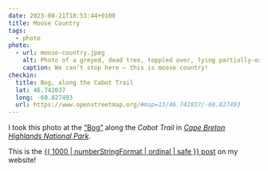```yaml
---
date: 2023-08-21T18:53:44+0100
title: Moose Country
tags:
  - photo
photo:
  - url: moose-country.jpeg
    alt: Photo of a greyed, dead tree, toppled over, lying partially-exposed in a small pond/bog, which is dotted with waterlillies and their pad-like leaves. Surrounding the pond is the characteristic dense carpet of forest undergrowth that can be found across Atlantic Canada, interspersed chiefly with small coniferous trees, which can also be seen in greater size and number in the background, beyond a field of undergrowth.
    caption: We can’t stop here — this is moose country!
checkin:
  title: Bog, along the Cabot Trail
  lat: 46.742037
  long: -60.827493
  url: https://www.openstreetmap.org/#map=13/46.742037/-60.827493
---
```


I took this photo at the [<q>Bog</q>](https://parks.canada.ca/pn-np/ns/cbreton/activ/randonnee-hiking/tourbiere_bog) along the *Cabot Trail* in [*Cape Breton Highlands National Park*](https://parks.canada.ca/pn-np/ns/cbreton).

<p class=" [ box ] [ center  inline-center ] [ gamma ] ">This is the <a href="/stats/">{{ 1000 | numberStringFormat | ordinal | safe }} post</a> on my website!</p>
